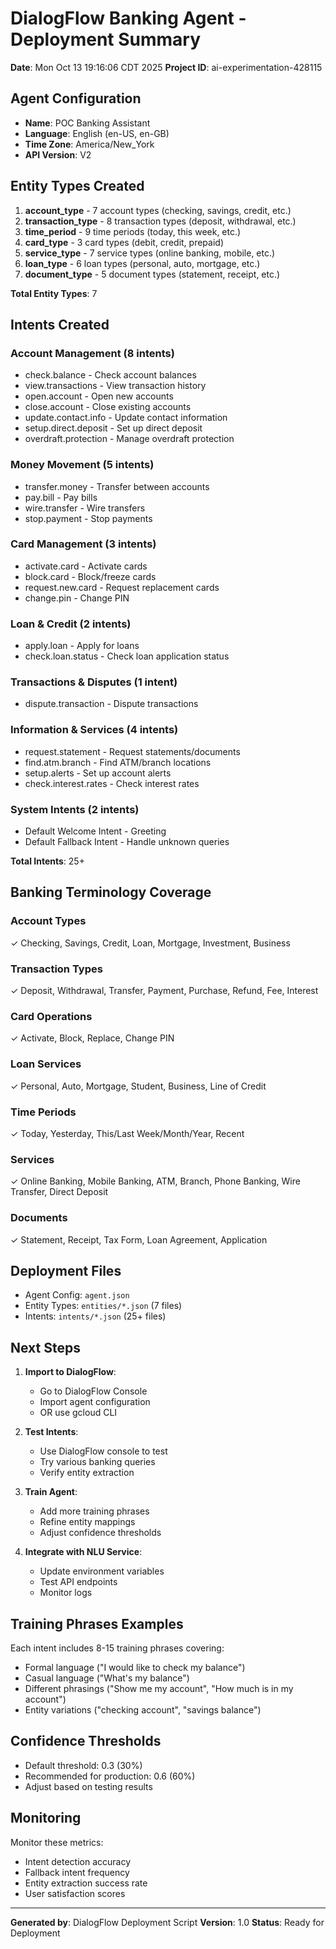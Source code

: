 # DialogFlow Banking Agent - Deployment Summary

**Date**: Mon Oct 13 19:16:06 CDT 2025
**Project ID**: ai-experimentation-428115

## Agent Configuration

- **Name**: POC Banking Assistant
- **Language**: English (en-US, en-GB)
- **Time Zone**: America/New_York
- **API Version**: V2

## Entity Types Created

1. **account_type** - 7 account types (checking, savings, credit, etc.)
2. **transaction_type** - 8 transaction types (deposit, withdrawal, etc.)
3. **time_period** - 9 time periods (today, this week, etc.)
4. **card_type** - 3 card types (debit, credit, prepaid)
5. **service_type** - 7 service types (online banking, mobile, etc.)
6. **loan_type** - 6 loan types (personal, auto, mortgage, etc.)
7. **document_type** - 5 document types (statement, receipt, etc.)

**Total Entity Types**: 7

## Intents Created

### Account Management (8 intents)
- check.balance - Check account balances
- view.transactions - View transaction history
- open.account - Open new accounts
- close.account - Close existing accounts
- update.contact.info - Update contact information
- setup.direct.deposit - Set up direct deposit
- overdraft.protection - Manage overdraft protection

### Money Movement (5 intents)
- transfer.money - Transfer between accounts
- pay.bill - Pay bills
- wire.transfer - Wire transfers
- stop.payment - Stop payments

### Card Management (3 intents)
- activate.card - Activate cards
- block.card - Block/freeze cards
- request.new.card - Request replacement cards
- change.pin - Change PIN

### Loan & Credit (2 intents)
- apply.loan - Apply for loans
- check.loan.status - Check loan application status

### Transactions & Disputes (1 intent)
- dispute.transaction - Dispute transactions

### Information & Services (4 intents)
- request.statement - Request statements/documents
- find.atm.branch - Find ATM/branch locations
- setup.alerts - Set up account alerts
- check.interest.rates - Check interest rates

### System Intents (2 intents)
- Default Welcome Intent - Greeting
- Default Fallback Intent - Handle unknown queries

**Total Intents**: 25+

## Banking Terminology Coverage

### Account Types
✓ Checking, Savings, Credit, Loan, Mortgage, Investment, Business

### Transaction Types
✓ Deposit, Withdrawal, Transfer, Payment, Purchase, Refund, Fee, Interest

### Card Operations
✓ Activate, Block, Replace, Change PIN

### Loan Services
✓ Personal, Auto, Mortgage, Student, Business, Line of Credit

### Time Periods
✓ Today, Yesterday, This/Last Week/Month/Year, Recent

### Services
✓ Online Banking, Mobile Banking, ATM, Branch, Phone Banking, Wire Transfer, Direct Deposit

### Documents
✓ Statement, Receipt, Tax Form, Loan Agreement, Application

## Deployment Files

- Agent Config: `agent.json`
- Entity Types: `entities/*.json` (7 files)
- Intents: `intents/*.json` (25+ files)

## Next Steps

1. **Import to DialogFlow**:
   - Go to DialogFlow Console
   - Import agent configuration
   - OR use gcloud CLI

2. **Test Intents**:
   - Use DialogFlow console to test
   - Try various banking queries
   - Verify entity extraction

3. **Train Agent**:
   - Add more training phrases
   - Refine entity mappings
   - Adjust confidence thresholds

4. **Integrate with NLU Service**:
   - Update environment variables
   - Test API endpoints
   - Monitor logs

## Training Phrases Examples

Each intent includes 8-15 training phrases covering:
- Formal language ("I would like to check my balance")
- Casual language ("What's my balance")
- Different phrasings ("Show me my account", "How much is in my account")
- Entity variations ("checking account", "savings balance")

## Confidence Thresholds

- Default threshold: 0.3 (30%)
- Recommended for production: 0.6 (60%)
- Adjust based on testing results

## Monitoring

Monitor these metrics:
- Intent detection accuracy
- Fallback intent frequency
- Entity extraction success rate
- User satisfaction scores

---

**Generated by**: DialogFlow Deployment Script
**Version**: 1.0
**Status**: Ready for Deployment
